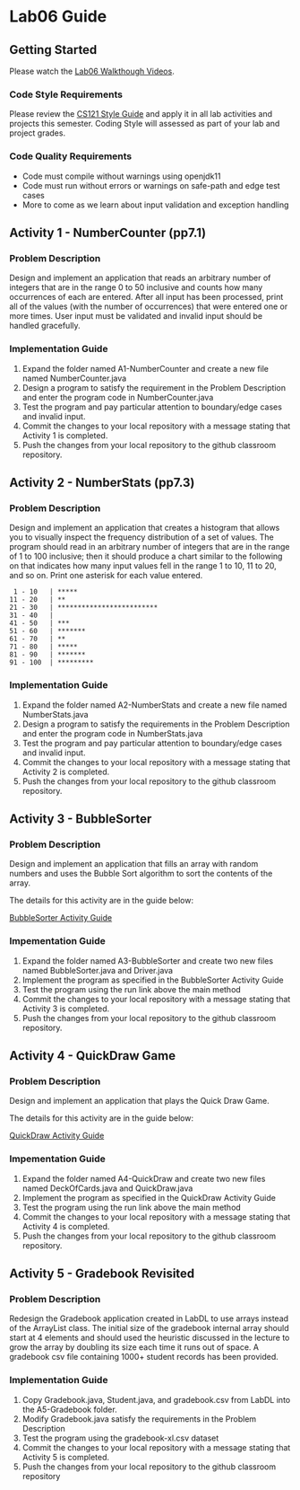 # Lab06 Guide
## Getting Started
Please watch the [Lab06 Walkthough Videos](https://www.youtube.com/playlist?list=PLbxWwkW_BhyAyr--jgUd-naSUUj8NfihJ).  

### Code Style Requirements
Please review the [CS121 Style Guide](https://docs.google.com/document/d/1LWbGQBKkApnNAzzgwOSvRM03DmhYWx5yEfecT2WXfjI/edit?usp=sharing) and apply it in all lab activities and projects this semester. Coding Style will assessed as part of your lab and project grades.

### Code Quality Requirements
- Code must compile without warnings using openjdk11
- Code must run without errors or warnings on safe-path and edge test cases
- More to come as we learn about input validation and exception handling  
## Activity 1 - NumberCounter (pp7.1)
### Problem Description
Design and implement an application that reads an arbitrary number of integers that are in the range 0 to 50 inclusive and counts how many occurrences of each are entered. After all input has been processed, print all of the values (with the number of occurrences) that were entered one or more times. User input must be validated and invalid input should be handled gracefully.

### Implementation Guide
1. Expand the folder named A1-NumberCounter and create a new file named NumberCounter.java
2. Design a program to satisfy the requirement in the Problem Description and enter the program code in NumberCounter.java
3. Test the program and pay particular attention to boundary/edge cases and invalid input.
4. Commit the changes to your local repository with a message stating that Activity 1 is completed.
5. Push the changes from your local repository to the github classroom repository.

## Activity 2 - NumberStats (pp7.3)
### Problem Description
Design and implement an application that creates a histogram that allows you to visually inspect the frequency distribution of a set of values. The program should read in an arbitrary number of integers that are in the range of 1 to 100 inclusive; then it should produce a chart similar to the following on that indicates how many input values fell in the range 1 to 10, 11 to 20, and so on. Print one asterisk for each value entered.

     1 - 10   | *****  
    11 - 20   | **  
    21 - 30   | *************************  
    31 - 40   |   
    41 - 50   | ***  
    51 - 60   | *******  
    61 - 70   | **  
    71 - 80   | *****  
    81 - 90   | *******  
    91 - 100  | *********  

### Implementation Guide
1. Expand the folder named A2-NumberStats and create a new file named NumberStats.java
2. Design a program to satisfy the requirements in the Problem Description and enter the program code in NumberStats.java
3. Test the program and pay particular attention to boundary/edge cases and invalid input.
4. Commit the changes to your local repository with a message stating that Activity 2 is completed.
5. Push the changes from your local repository to the github classroom repository.

## Activity 3 - BubbleSorter
### Problem Description
Design and implement an application that fills an array with random numbers and uses the Bubble Sort algorithm to sort the contents of the array.  

The details for this activity are in the guide below:

[BubbleSorter Activity Guide](https://docs.google.com/document/d/1P92BHqXGEkyCTdoOBWESo1iF7h1p6KSMtuJPaHNd6bU/edit?usp=sharing)

### Impementation Guide
1. Expand the folder named A3-BubbleSorter and create two new files named BubbleSorter.java and Driver.java
2. Implement the program as specified in the BubbleSorter Activity Guide
3. Test the program using the run link above the main method
4. Commit the changes to your local repository with a message stating that Activity 3 is completed.
5. Push the changes from your local repository to the github classroom repository.


## Activity 4 - QuickDraw Game
### Problem Description
Design and implement an application that plays the Quick Draw Game.  

The details for this activity are in the guide below:

[QuickDraw Activity Guide](https://docs.google.com/document/d/1wickOaQSKScPR0EAizBDAdmYBEj1JXJwiNuzzFji8-Q/edit?usp=sharing)

### Impementation Guide
1. Expand the folder named A4-QuickDraw and create two new files named DeckOfCards.java and QuickDraw.java
2. Implement the program as specified in the QuickDraw Activity Guide
3. Test the program using the run link above the main method
4. Commit the changes to your local repository with a message stating that Activity 4 is completed.
5. Push the changes from your local repository to the github classroom repository.

## Activity 5 - Gradebook Revisited
### Problem Description
Redesign the Gradebook application created in LabDL to use arrays instead of the ArrayList class.  The initial size of the gradebook internal array should start at 4 elements and should used the heuristic discussed in the lecture to grow the array by doubling its size each time it runs out of space.  A gradebook csv file containing 1000+ student records has been provided.

### Implementation Guide
1. Copy Gradebook.java, Student.java, and gradebook.csv from LabDL into the A5-Gradebook folder.
2. Modify Gradebook.java satisfy the requirements in the Problem Description 
3. Test the program using the gradebook-xl.csv dataset
4. Commit the changes to your local repository with a message stating that Activity 5 is completed.
5. Push the changes from your local repository to the github classroom repository


